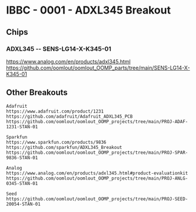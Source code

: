 # IBBC - 0001 - ADXL345 Breakout  


## Chips

### ADXL345 -- SENS-LG14-X-K345-01

https://www.analog.com/en/products/adxl345.html
https://github.com/oomlout/oomlout_OOMP_parts/tree/main/SENS-LG14-X-K345-01

## Other Breakouts  

	Adafruit
	https://www.adafruit.com/product/1231
	https://github.com/adafruit/Adafruit_ADXL345_PCB
	https://github.com/oomlout/oomlout_OOMP_projects/tree/main/PROJ-ADAF-1231-STAN-01
	
	Sparkfun
	https://www.sparkfun.com/products/9836
	https://github.com/sparkfun/ADXL345_Breakout
	https://github.com/oomlout/oomlout_OOMP_projects/tree/main/PROJ-SPAR-9836-STAN-01
	
	Analog
	https://www.analog.com/en/products/adxl345.html#product-evaluationkit
	https://github.com/oomlout/oomlout_OOMP_projects/tree/main/PROJ-ANLG-0345-STAN-01
	
	Seed
	https://github.com/oomlout/oomlout_OOMP_projects/tree/main/PROJ-SEED-20054-STAN-01
	
	